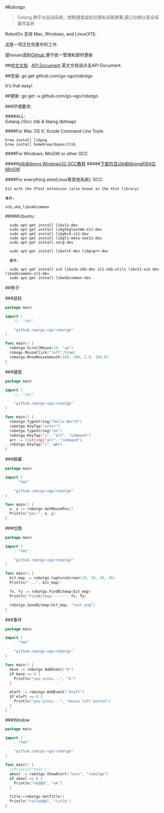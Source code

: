#Robotgo
  
  >Golang 跨平台自动系统，控制键盘鼠标位图和读取屏幕,窗口句柄以及全局事件监听
  
RobotGo 支持 Mac, Windows, and Linux(X11).

这是一项正在完善中的工作.

提Issues请到[Github](https://github.com/go-vgo/robotgo),便于统一管理和即时更新


##[中文文档](https://github.com/go-vgo/robotgo/blob/master/zh_doc.md)&nbsp;&nbsp;&nbsp;[API Document](https://github.com/go-vgo/robotgo/blob/master/doc.md) 
 英文文档请点击API Document.



##安装:
    go get github.com/go-vgo/robotgo

  It's that easy!

##更新:
    go get -u github.com/go-vgo/robotgo   

###环境要求:

####ALL:  
    Golang
    //Gcc
    zlib & libpng (bitmap)

####For Mac OS X:
    Xcode Command Line Tools

    brew install libpng
    brew install homebrew/dupes/zlib
####For Windows:
    MinGW or other GCC

#####[zlib&libpng Windows32 GCC教程](https://github.com/go-vgo/Mingw32)
#####[下载包含zlib和libpng的64位MinGW](https://github.com/go-vgo/Mingw)

####For everything else(Linux等其他系统):
    GCC
    
    X11 with the XTest extension (also known as the Xtst library)

    事件:
    
    xcb,xkb,libxkbcommon

#####Ubuntu:

      sudo apt-get install libx11-dev
      sudo apt-get install libgtkglextmm-x11-dev
      sudo apt-get install libghc6-x11-dev
      sudo apt-get install libgl1-mesa-swx11-dev
      sudo apt-get install xorg-dev

      sudo apt-get install libxtst-dev libpng++-dev

      事件:

      sudo apt-get install xcb libxcb-xkb-dev x11-xkb-utils libx11-xcb-dev libxkbcommon-x11-dev
      sudo apt-get install libxkbcommon-dev

##例子:

###鼠标

```Go
package main

import (
	//. "fmt"

	"github.com/go-vgo/robotgo"
)

func main() {
  robotgo.ScrollMouse(10, "up")
  robogo.MouseClick("left",true)
  robotgo.MoveMouseSmooth(100, 200, 1.0, 100.0)
} 
``` 

###键盘

```Go
package main

import (
	//. "fmt"

	"github.com/go-vgo/robotgo"
)

func main() {
  robotgo.TypeString("Hello World")
  robotgo.KeyTap("enter")
  robotgo.TypeString("en")
  robotgo.KeyTap("i", "alt", "command")
  arr := []string{"alt", "command"}
  robotgo.KeyTap("i", arr)
} 
```

###屏幕

```Go
package main

import (
	. "fmt"

	"github.com/go-vgo/robotgo"
)

func main() {
  x, y := robotgo.GetMousePos()
  Println("pos:", x, y)
} 
```

###位图

```Go
package main

import (
	. "fmt"

	"github.com/go-vgo/robotgo"
)

func main() {
  bit_map := robotgo.CaptureScreen(10, 20, 30, 40)
  Println("...", bit_map)

  fx, fy := robotgo.FindBitmap(bit_map)
  Println("FindBitmap------", fx, fy)

  robotgo.SaveBitmap(bit_map, "test.png")
} 
```

###事件

```Go
package main

import (
	. "fmt"

	"github.com/go-vgo/robotgo"
)

func main() {
  keve := robotgo.AddEvent("k")
  if keve == 0 {
    Println("you press...", "k")
  }

  mleft := robotgo.AddEvent("mleft")
  if mleft == 0 {
    Println("you press...", "mouse left button")
  }
} 
```
###Window

```Go
package main

import (
	. "fmt"

	"github.com/go-vgo/robotgo"
)

func main() {
  //Println("test")
  abool := robotgo.ShowAlert("test", "robotgo")
  if abool == 0 {
    Println("ok@@@", "ok")
  }

  title:=robotgo.GetTitle()
  Println("title@@@", "title")
} 
```
